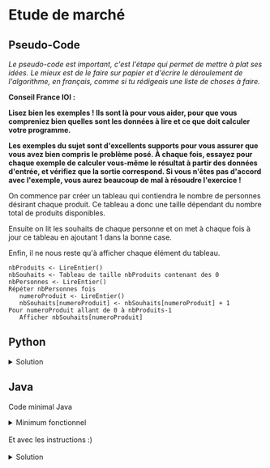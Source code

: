 # Etude de marché

## Pseudo-Code

_Le pseudo-code est important, c'est l'étape qui permet de mettre à plat ses idées. Le mieux est de le faire sur papier et d'écrire le déroulement de l'algorithme, en français, comme si tu rédigeais une liste de choses à faire._

**Conseil France IOI :**

**Lisez bien les exemples ! Ils sont là pour vous aider, pour que vous compreniez bien quelles sont les données à lire et ce que doit calculer votre programme.**

**Les exemples du sujet sont d'excellents supports pour vous assurer que vous avez bien compris le problème posé. À chaque fois, essayez pour chaque exemple de calculer vous-même le résultat à partir des données d'entrée, et vérifiez que la sortie correspond. Si vous n'êtes pas d'accord avec l'exemple, vous aurez beaucoup de mal à résoudre l'exercice !**

 On commence par créer un tableau qui contiendra le nombre de personnes désirant chaque produit. Ce tableau a donc une taille dépendant du nombre total de produits disponibles.

Ensuite on lit les souhaits de chaque personne et on met à chaque fois à jour ce tableau en ajoutant 1 dans la bonne case.

Enfin, il ne nous reste qu'à afficher chaque élément du tableau. 

```
nbProduits <- LireEntier()
nbSouhaits <- Tableau de taille nbProduits contenant des 0
nbPersonnes <- LireEntier()
Répéter nbPersonnes fois
   numeroProduit <- LireEntier()
   nbSouhaits[numeroProduit] <- nbSouhaits[numeroProduit] + 1
Pour numeroProduit allant de 0 à nbProduits-1
   Afficher nbSouhaits[numeroProduit]
```

## Python

<details>
  <summary>Solution</summary>

```Python
nbProduits = int(input())
nbSouhaits = [0] * nbProduits
nbPersonnes = int(input())
for idPersonne in range(nbPersonnes):
   numeroProduit = int(input())
   nbSouhaits[numeroProduit] = nbSouhaits[numeroProduit] + 1
for numeroProduit in range(nbProduits):
   print(nbSouhaits[numeroProduit])
```

</details>

## Java

Code minimal Java

<details>
  <summary>Minimum fonctionnel</summary>

```Java
  class Main {
    public static void main(String[] args) {
      // ton code ici
    }
  }
```

</details>

</br>
Et avec les instructions :)
</br>
</br>

<details>
  <summary>Solution</summary>


```Java
import algorea.Scanner;
class Main
{
   public static void main(String[] args)
   {
      Scanner entrée = new Scanner(System.in);
      int nbProduits = entrée.nextInt();
      
      int[] nbSouhaits = new int[nbProduits];
      for (int numeroProduit = 0; numeroProduit < nbProduits; numeroProduit = numeroProduit + 1)
      {
         nbSouhaits[numeroProduit] = 0;
      }
      
      int nbPersonnes = entrée.nextInt();
      for (int idPersonne = 0; idPersonne < nbPersonnes; idPersonne = idPersonne + 1)
      {
         int numeroProduit = entrée.nextInt();
         nbSouhaits[numeroProduit] = nbSouhaits[numeroProduit] + 1;
      }
       
      for (int numeroProduit = 0; numeroProduit < nbProduits; numeroProduit = numeroProduit + 1)
      {
         System.out.println(nbSouhaits[numeroProduit]);
      }
   }
}
```

</details>
